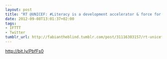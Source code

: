 ```yaml
---
layout: post
title: "RT @UNICEF: #Literacy is a development accelerator & force for peace. This"
date: 2012-09-08T13:01:37+02:00
tags:
- IFTTT
- Twitter
tumblr_url: http://fabiantheblind.tumblr.com/post/31116303157/rt-unicef-literacy-is-a-development-accelerator
---
```

http://bit.ly/PbfFs0
